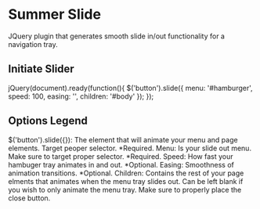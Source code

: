 Summer Slide
============

JQuery plugin that generates smooth slide in/out functionality for a navigation tray.

Initiate Slider
---------------

jQuery(document).ready(function(){
	$('button').slide({
		menu: '#hamburger',
		speed: 100,
		easing: '',
		children: '#body'
	});
});

Options Legend
--------------

$('button').slide({}): The element that will animate your menu and page elements. Target peoper selector. *Required.
Menu: Is your slide out menu. Make sure to target proper selector. *Required.
Speed: How fast your hambuger tray animates in and out. *Optional.
Easing: Smoothness of animation transitions. *Optional.
Children: Contains the rest of your page elments that animates when the menu tray slides out. Can be left blank if you wish to only animate the menu tray. Make sure to properly place the close button.


